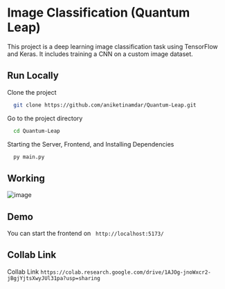 
# Image Classification (Quantum Leap)

This project is a deep learning image classification task using TensorFlow and Keras. It includes training a CNN on a custom image dataset.




## Run Locally

Clone the project

```bash
  git clone https://github.com/aniketinamdar/Quantum-Leap.git
```

Go to the project directory

```bash
  cd Quantum-Leap
```

Starting the Server, Frontend, and Installing Dependencies

```bash
  py main.py
```


## Working

![image](https://github.com/user-attachments/assets/1d8edb25-3bf7-4a63-8150-6165e12eabb1)

## Demo

You can start the frontend on ``` http://localhost:5173/```

## Collab Link

Collab Link ```https://colab.research.google.com/drive/1AJOg-jnoWxcr2-jBgjYjtsXwyJUl31pa?usp=sharing```


